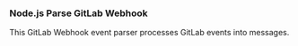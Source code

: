 ### Node.js Parse GitLab Webhook

This GitLab Webhook event parser processes GitLab events into messages.




